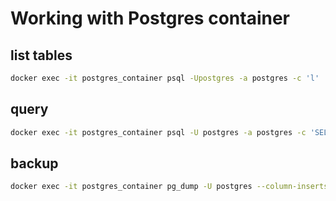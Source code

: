 # Working with Postgres container

## list tables
``` bash
docker exec -it postgres_container psql -Upostgres -a postgres -c 'l'
```

## query
``` bash
docker exec -it postgres_container psql -U postgres -a postgres -c 'SELECT * FROM posts;'
```

## backup
``` bash
docker exec -it postgres_container pg_dump -U postgres --column-inserts --data-only postgres > backup/backup.sql
```
